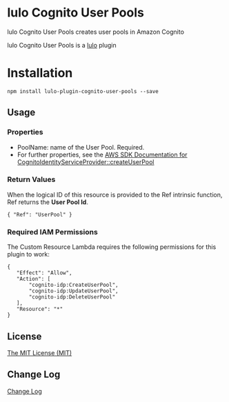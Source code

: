 # lulo Cognito User Pools

lulo Cognito User Pools creates user pools in Amazon Cognito

lulo Cognito User Pools is a [lulo](https://github.com/carlnordenfelt/lulo) plugin

# Installation
```
npm install lulo-plugin-cognito-user-pools --save
```

## Usage
### Properties
* PoolName: name of the User Pool. Required.
* For further properties, see the [AWS SDK Documentation for CognitoIdentityServiceProvider::createUserPool](http://docs.aws.amazon.com/AWSJavaScriptSDK/latest/AWS/CognitoIdentityServiceProvider.html#createUserPool-property)

### Return Values
When the logical ID of this resource is provided to the Ref intrinsic function, Ref returns the **User Pool Id**.

`{ "Ref": "UserPool" }`

### Required IAM Permissions
The Custom Resource Lambda requires the following permissions for this plugin to work:
```
{
   "Effect": "Allow",
   "Action": [
       "cognito-idp:CreateUserPool",
       "cognito-idp:UpdateUserPool",
       "cognito-idp:DeleteUserPool"
   ],
   "Resource": "*"
}
```

## License
[The MIT License (MIT)](/LICENSE)

## Change Log
[Change Log](/CHANGELOG.md)

